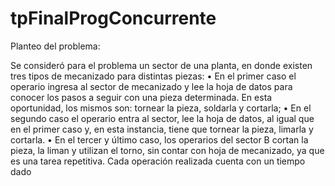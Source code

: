 # tpFinalProgConcurrente
Planteo del problema:

Se consideró para el problema un sector de una planta, en donde existen tres tipos de mecanizado para distintas piezas:
•	En el primer caso el operario ingresa al sector de mecanizado y lee la hoja de datos para conocer los pasos a seguir con una pieza determinada. En esta oportunidad, los mismos son: tornear la pieza, soldarla y cortarla;
•	En el segundo caso el operario entra al sector, lee la hoja de datos, al igual que en el primer caso y, en esta instancia, tiene que tornear la pieza, limarla y cortarla.
•	En el tercer y último caso, los operarios del sector B cortan la pieza, la liman y utilizan el torno, sin contar con hoja de mecanizado, ya que es una tarea repetitiva.
Cada operación realizada cuenta con un tiempo dado
